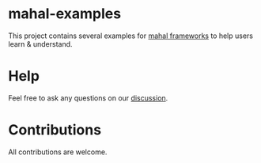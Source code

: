 # mahal-examples
This project contains several examples for [mahal frameworks](https://github.com/ujjwalguptaofficial/mahal) to help users learn & understand.

# Help
Feel free to ask any questions on our [discussion](#).

# Contributions
All contributions are welcome.